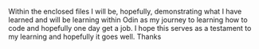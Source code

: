 Within the enclosed files I will be, hopefully, demonstrating what I have learned and will be learning within Odin as my journey to learning how to code and hopefully one day get a job. I hope this serves as a testament to my learning and hopefully it goes well. Thanks
